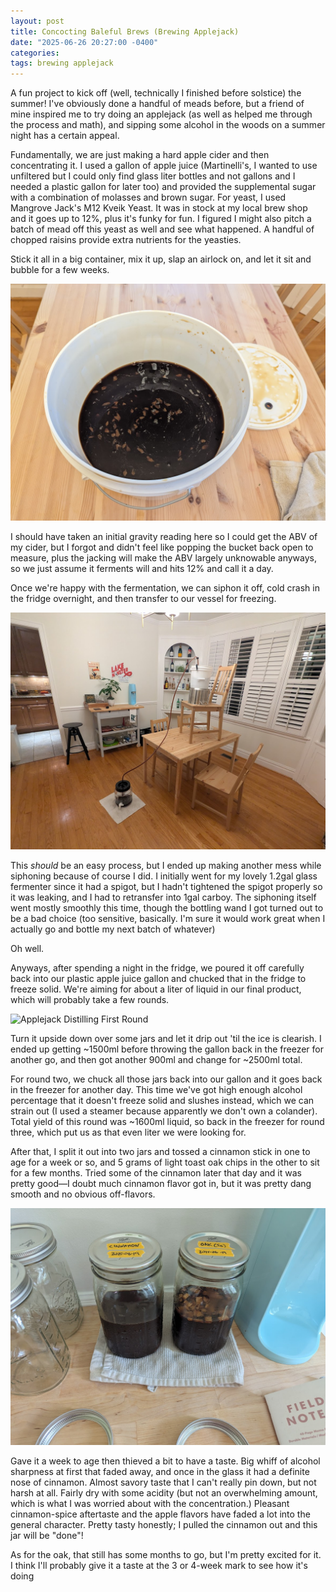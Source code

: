 ```yaml
---
layout: post
title: Concocting Baleful Brews (Brewing Applejack)
date: "2025-06-26 20:27:00 -0400"
categories: 
tags: brewing applejack
---
```


A fun project to kick off (well, technically I finished before solstice) the summer! I've obviously done a handful of meads before, but a friend of mine inspired me to try doing an applejack (as well as helped me through the process and math), and sipping some alcohol in the woods on a summer night has a certain appeal. 

Fundamentally, we are just making a hard apple cider and then concentrating it. I used a gallon of apple juice (Martinelli's, I wanted to use unfiltered but I could only find glass liter bottles and not gallons and I needed a plastic gallon for later too) and provided the supplemental sugar with a combination of molasses and brown sugar. For yeast, I used Mangrove Jack's M12 Kveik Yeast. It was in stock at my local brew shop and it goes up to 12%, plus it's funky for fun. I figured I might also pitch a batch of mead off this yeast as well and see what happened. A handful of chopped raisins provide extra nutrients for the yeasties.

Stick it all in a big container, mix it up, slap an airlock on, and let it sit and bubble for a few weeks. 

![Applejack Bucket](/assets/images/applejack_bucket.jpg)

I should have taken an initial gravity reading here so I could get the ABV of my cider, but I forgot and didn't feel like popping the bucket back open to measure, plus the jacking will make the ABV largely unknowable anyways, so we just assume it ferments will and hits 12% and call it a day.

Once we're happy with the fermentation, we can siphon it off, cold crash in the fridge overnight, and then transfer to our vessel for freezing.

![Applejack Siphoning](/assets/images/applejack_siphoning.jpg)

This *should* be an easy process, but I ended up making another mess while siphoning because of course I did. I initially went for my lovely 1.2gal glass fermenter since it had a spigot, but I hadn't tightened the spigot properly so it was leaking, and I had to retransfer into 1gal carboy. The siphoning itself went mostly smoothly this time, though the bottling wand I got turned out to be a bad choice (too sensitive, basically. I'm sure it would work great when I actually go and bottle my next batch of whatever)

Oh well.

Anyways, after spending a night in the fridge, we poured it off carefully back into our plastic apple juice gallon and chucked that in the fridge to freeze solid. We're aiming for about a liter of liquid in our final product, which will probably take a few rounds.

![Applejack Distilling First Round](/assets/imags/applejack_distillation_1.jpg)

Turn it upside down over some jars and let it drip out 'til the ice is clearish. I ended up getting ~1500ml before throwing the gallon back in the freezer for another go, and then got another 900ml and change for ~2500ml total.

For round two, we chuck all those jars back into our gallon and it goes back in the freezer for another day. This time we've got high enough alcohol percentage that it doesn't freeze solid and slushes instead, which we can strain out (I used a steamer because apparently we don't own a colander). Total yield of this round was ~1600ml liquid, so back in the freezer for round three, which put us as that even liter we were looking for.

After that, I split it out into two jars and tossed a cinnamon stick in one to age for a week or so, and 5 grams of light toast oak chips in the other to sit for a few months. Tried some of the cinnamon later that day and it was pretty good—I doubt much cinnamon flavor got in, but it was pretty dang smooth and no obvious off-flavors.

![Applejack Aging](/assets/images/applejack_aging.jpg)

Gave it a week to age then thieved a bit to have a taste. Big whiff of alcohol sharpness at first that faded away, and once in the glass it had a definite nose of cinnamon. Almost savory taste that I can't really pin down, but not harsh at all. Fairly dry with some acidity (but not an overwhelming amount, which is what I was worried about with the concentration.) Pleasant cinnamon-spice aftertaste and the apple flavors have faded a lot into the general character. Pretty tasty honestly; I pulled the cinnamon out and this jar will be "done"!

As for the oak, that still has some months to go, but I'm pretty excited for it. I think I'll probably give it a taste at the 3 or 4-week mark to see how it's doing
